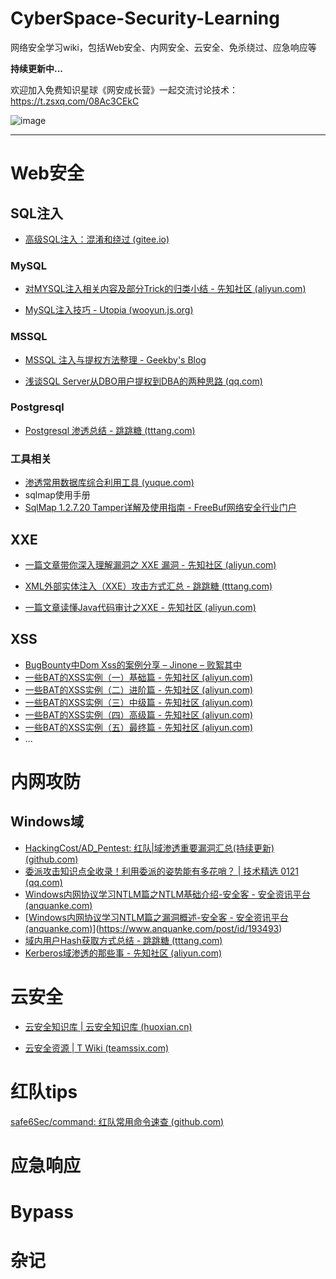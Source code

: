 # CyberSpace-Security-Learning
网络安全学习wiki，包括Web安全、内网安全、云安全、免杀绕过、应急响应等

**持续更新中...**

欢迎加入免费知识星球《网安成长营》一起交流讨论技术：https://t.zsxq.com/08Ac3CEkC

![image](https://user-images.githubusercontent.com/118149001/201599369-27d9e7b8-9f6d-4300-9028-87fb7759d434.png)






----------------------------------------------------------------
# Web安全

## SQL注入

- [高级SQL注入：混淆和绕过 (gitee.io)](https://ernket.gitee.io/2020/02/06/高级SQL注入：混淆和绕过/)



### MySQL

- [对MYSQL注入相关内容及部分Trick的归类小结 - 先知社区 (aliyun.com)](https://xz.aliyun.com/t/7169)

- [MySQL注入技巧 - Utopia (wooyun.js.org)](https://wooyun.js.org/drops/MySQL注入技巧.html)



### MSSQL

- [MSSQL 注入与提权方法整理 - Geekby's Blog](https://www.geekby.site/2021/01/mssql注入与提权方法整理/)

- [浅谈SQL Server从DBO用户提权到DBA的两种思路 (qq.com)](https://mp.weixin.qq.com/s/y_h3GCWcYz7EW11Bz5OkLg)

  

### Postgresql

- [Postgresql 渗透总结 - 跳跳糖 (tttang.com)](https://tttang.com/archive/1547/)



### 工具相关

- [渗透常用数据库综合利用工具 (yuque.com)](https://www.yuque.com/xxxasec/odeznb/mahogt#vrKaQ)
- sqlmap使用手册
- [SqlMap 1.2.7.20 Tamper详解及使用指南 - FreeBuf网络安全行业门户](https://www.freebuf.com/sectool/179035.html)



## XXE

- [一篇文章带你深入理解漏洞之 XXE 漏洞 - 先知社区 (aliyun.com)](https://xz.aliyun.com/t/3357)

- [XML外部实体注入（XXE）攻击方式汇总 - 跳跳糖 (tttang.com)](https://tttang.com/archive/1813/)

- [一篇文章读懂Java代码审计之XXE - 先知社区 (aliyun.com)](https://xz.aliyun.com/t/7272)



## XSS

- [BugBounty中Dom Xss的案例分享 – Jinone – 败絮其中](https://jinone.github.io/bugbounty-dom-xss/)
- [一些BAT的XSS实例（一）基础篇 - 先知社区 (aliyun.com)](https://xz.aliyun.com/t/11677)
- [一些BAT的XSS实例（二）进阶篇 - 先知社区 (aliyun.com)](https://xz.aliyun.com/t/11681)
- [一些BAT的XSS实例（三）中级篇 - 先知社区 (aliyun.com)](https://xz.aliyun.com/t/11682)
- [一些BAT的XSS实例（四）高级篇 - 先知社区 (aliyun.com)](https://xz.aliyun.com/t/11705)
- [一些BAT的XSS实例（五）最终篇 - 先知社区 (aliyun.com)](https://xz.aliyun.com/t/11790)
- ...



# 内网攻防

## Windows域

- [HackingCost/AD_Pentest: 红队|域渗透重要漏洞汇总(持续更新) (github.com)](https://github.com/HackingCost/AD_Pentest)
- [委派攻击知识点全收录！利用委派的姿势能有多花哨？ | 技术精选 0121 (qq.com)](https://mp.weixin.qq.com/s/GdmnlsKJJXhElA4GuwxTKQ)
- [Windows内网协议学习NTLM篇之NTLM基础介绍-安全客 - 安全资讯平台 (anquanke.com)](https://www.anquanke.com/post/id/193149)
- [[Windows内网协议学习NTLM篇之漏洞概述-安全客 - 安全资讯平台 (anquanke.com)](https://www.anquanke.com/post/id/194514)](https://www.anquanke.com/post/id/193493)
- [域内用户Hash获取方式总结 - 跳跳糖 (tttang.com)](https://tttang.com/archive/1758/)
- [Kerberos域渗透的那些事 - 先知社区 (aliyun.com)](https://xz.aliyun.com/t/10189)





# 云安全

- [云安全知识库 | 云安全知识库 (huoxian.cn)](https://cloudsec.huoxian.cn/)

- [云安全资源 | T Wiki (teamssix.com)](https://wiki.teamssix.com/cloudsecurityresources/)





# 红队tips

[safe6Sec/command: 红队常用命令速查 (github.com)](https://github.com/safe6Sec/command)



# 应急响应





# Bypass 







# 杂记

